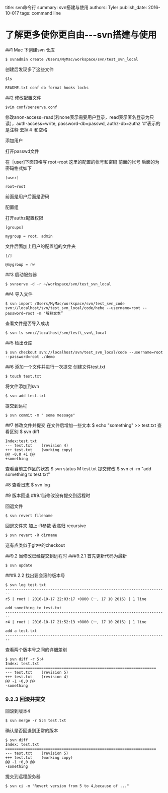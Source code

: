 title: svn命令行
summary: svn搭建与使用
authors: Tyler
publish_date: 2016-10-017
tags: command line 

# 了解更多使你更自由---svn搭建与使用

##1 Mac 下创建svn 仓库

    $ svnadmin create /Users/MyMac/workspace/svn/test_svn_local

创建后发现多了这些文件


    $ls

    README.txt conf db format hooks locks

##2 修改配置文件

    $vim conf/senserve.conf

修改anon-access=read(若none表示需要用户登录，read表示匿名登录为只读），auth-access=write, password-db=passwd, authz-db=zuthz
 '#'表示的是注释
 去掉＃ 和空格

添加用户

打开passwd文件

在［user]下面顶格写 root=root 这里的配置的帐号和密码 前面的帐号 后面的为密码格式如下

    [user]

    root=root

前面是用户后面是密码

配置组

打开authz配置权限

    [groups]

    mygroup = root, admin

文件后面加上用户的配置组的文件夹

    [/]

    @mygroup = rw

##3 启动服务器

    $ svnserve -d -r ~/workspace/svn/test_svn_local

##4 导入文件

    $ svn import /Users/MyMac/workspace/svn/test_svn_code svn://localhost/svn/test_svn_local/code/hehe --username=root --password=root -m "解释文本”

查看文件是否导入成功

    $ svn ls svn://localhost/svn/test\_svn\_local

##5 检出仓库

    $ svn checkout svn://localhost/svn/test_svn_local/code --username=root --password=root ./demo

##6 添加一个文件并进行一次提交
创建文件test.txt

    $ touch test.txt

将文件添加到svn

    $ svn add test.txt

提交到远程

    $ svn commit -m " some message"

##7 修改文件并提交
在文件后增加一些文本
    $ echo "something" >> test.txt
查看区别
    $ svn diff

    Index:test.txt
    --- test.txt	(revision 4)
    +++ test.txt	(working copy)
    @@ -0,0 +1 @@
    +something
查看当前工作区的状态
    $ svn status
    M       test.txt
提交修改
    $ svn ci -m "add something to test.txt"

#8 查看日志
    $ svn log

#9 版本回退
##9.1当修改没有提交到远程时

回退文件

    $ svn revert filename

回退文件夹 加上-R参数 表递归 recursive

    $ svn revert -R dirname

这有点类似于git中的checkout 

##9.2 当修改已经提交到远程时
###9.2.1 首先更新代码为最新

    $ svn update

###9.2.2 找出要会滚的版本号

    $ svn log test.txt
    ------------------------------------------------------------------------
    r5 | root | 2016-10-17 22:03:17 +0800 (一, 17 10 2016) | 1 line

    add something to test.txt
    ------------------------------------------------------------------------
    r4 | root | 2016-10-17 21:52:13 +0800 (一, 17 10 2016) | 1 line

    add a test.txt
    ------------------------------------------------------------------------
查看两个版本号之间的详细差别

    $ svn diff -r 5:4
    Index: test.txt
    ===================================================================
    --- test.txt	(revision 5)
    +++ test.txt	(revision 4)
    @@ -1 +0,0 @@
    -something



### 9.2.3 回滚并提交

回滚到版本4

    $ svn merge -r 5:4 test.txt

确认是否回退到正常的版本

    $ svn diff
    Index: test.txt
    ===================================================================
    --- test.txt	(revision 5)
    +++ test.txt	(working copy)
    @@ -1 +0,0 @@
    -something

提交到远程服务器

    $ svn ci -m "Revert version from 5 to 4,because of ..."







 
